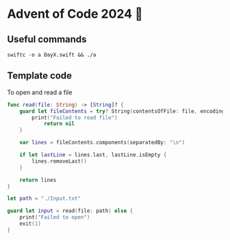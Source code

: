 # Advent of Code 2024 🎄

## Useful commands

`swiftc -o a DayX.swift && ./a`


## Template code

To open and read a file

```swift
func read(file: String) -> [String]? {
    guard let fileContents = try? String(contentsOfFile: file, encoding: .utf8) else {
        print("Failed to read file")
            return nil
    }

    var lines = fileContents.components(separatedBy: "\n")

    if let lastLine = lines.last, lastLine.isEmpty {
        lines.removeLast()
    }

    return lines
}

let path = "./Input.txt"

guard let input = read(file: path) else {
    print("Failed to open")
    exit(1)
}

```

